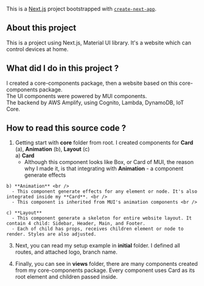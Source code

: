 This is a [Next.js](https://nextjs.org/) project bootstrapped with [`create-next-app`](https://github.com/vercel/next.js/tree/canary/packages/create-next-app).

## About this project
This is a project using Next.js, Material UI library. It's a website which can control devices at home.

## What did I do in this project ?
I created a core-components package, then a website based on this core-components package. <br />
The UI components were powered by MUI components. <br />
The backend by AWS Amplify, using Cognito, Lambda, DynamoDB, IoT Core. <br />

## How to read this source code ?
  1. Getting start with **core** folder from root. I created components for **Card** (a), **Animation** (b), **Layout** (c) <br />
    a) **Card** <br />
      - Although this component looks like Box, or Card of MUI, the reason why I made it, is that integrating with **Animation** - a component generate effects <br />

    b) **Animation** <br />
      - This component generate effects for any element or node. It's also integrated inside my **Card**. <br />
      - This component is inherited from MUI's animation components <br />
      
    c) **Layout**  
      - This component generate a skeleton for entire website layout. It contain 4 child: Sidebar, Header, Main, and Footer.  
      - Each of child has props, receives children element or node to render. Styles are also adjusted.  

3. Next, you can read my setup example in **initial** folder. I defined all routes, and attached logo, branch name.  
  
4. Finally, you can see in **views** folder, there are many components created from my core-components package. Every component uses Card as its root element and children passed inside.  
